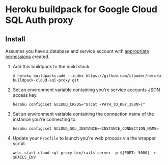 # Heroku buildpack for Google Cloud SQL Auth proxy

## Install

Assumes you have a database and service account with [appropriate
permissions][1] created.

1. Add this buildpack to the build stack.
    ```shell
    $ heroku buildpacks:add --index https://github.com/clowder/heroku-buildpack-cloud-sql-proxy.git
    ```
2. Set an environment variable containing you're service accounts JSON access
   key.
    ```shell
    heroku config:set GCLOUD_CREDS="$(cat <PATH_TO_KEY_JSON>)"
    ```
3. Set an environment variable containing the connection name of the instance
   you're connecting to.
    ```shell
    heroku config:set GCLOUD_SQL_INSTANCE=<INSTANCE_CONNECTION_NAME>
    ```
4. Update your `Procfile` to launch you're web process via the wrapper script.
    ```shell
    web: start-cloud-sql-proxy bin/rails server -p ${PORT:-5000} -e $RAILS_ENV
    ```

[1]: https://github.com/GoogleCloudPlatform/cloud-sql-proxy#credentials
